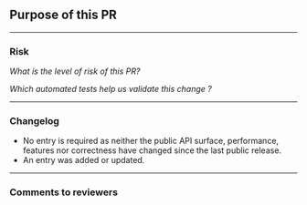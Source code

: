 ## Purpose of this PR
<!-- Why do you submit this PR? -->

---
### Risk

*What is the level of risk of this PR?*
<!-- Please use and justify either of : Minimal, Low, Medium, High

Minimal: No impact on end users.
Examples: CI changes, updated comments, updated documentation, removed dead code, added new tests.

Low risk: Changes which are unlikely to affect a lot of existing users in a negative way.
Examples: add a new property, fix obvious visual corruptions or null exceptions, fix a bug for a recently introduced feature, authoring / UX enhancements.

Medium risk: Anything between low and high.
Examples: addition/fix to a stable or critical system/feature, adding new "leaf" feature, bug fix in a stable feature.

High risk: Semantic API change(s), impactful change(s) to a critical system/feature.

List of critical systems / features / area
-> UI Toolkit Controls
-> UI Builder
-> [Add you own here]

---
### Testing status

*Which manual tests were done ?*
<!-- Please consider doing manual testing, especially if the PR risk is high
You can use fogbguz cases, samples, existing Test Suite elements, dependent packages if any-->

*Which automated tests help us validate this change ?*
<!-- Consider adding new tests to ensure your fix or feature won't regress in the future.
Also look at the existing tests and ask the team to figure out if an area may already have tests that need to be updated. -->

---
### Changelog
 <!-- Remove either option that does not apply -->

* No entry is required as neither the public API surface, performance, features nor correctness have changed since the last public release.
* An entry was added or updated. <!-- Please add an entry to this spreadsheet if working on the UI Toolkit: https://docs.google.com/spreadsheets/d/1UDwbaQzE2Oy8LCSUZivBHRHWu1sXfmwKVH-fxT72fuE/edit?usp=sharing -->

---
### Comments to reviewers
<!-- Notes for the reviewers you have assigned. -->
